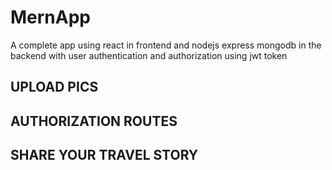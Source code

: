 # MernApp
A complete app using react in frontend and nodejs express mongodb in the backend with user authentication and authorization using jwt token

## UPLOAD PICS

## AUTHORIZATION ROUTES

## SHARE YOUR TRAVEL STORY
